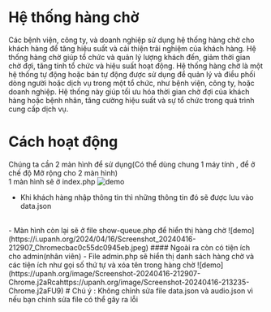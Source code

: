# Hệ thống hàng chờ
Các bệnh viện, công ty, và doanh nghiệp sử dụng hệ thống hàng chờ cho khách hàng để tăng hiệu suất và cải thiện trải nghiệm của khách hàng. Hệ thống hàng chờ giúp tổ chức và quản lý lượng khách đến, giảm thời gian chờ đợi, tăng tính tổ chức và hiệu suất hoạt động.
Hệ thống hàng chờ là một hệ thống tự động hoặc bán tự động được sử dụng để quản lý và điều phối dòng người hoặc dịch vụ trong một tổ chức, như bệnh viện, công ty, hoặc doanh nghiệp. Hệ thống này giúp tối ưu hóa thời gian chờ đợi của khách hàng hoặc bệnh nhân, tăng cường hiệu suất và sự tổ chức trong quá trình cung cấp dịch vụ.
# Cách hoạt động
Chúng ta cần 2 màn hình để sử dụng(Có thể dùng chung 1 máy tính , để ở chế độ Mở rộng cho 2 màn hình)<br />
1 màn hình sẽ ở index.php
![demo](https://i.upanh.org/2024/04/16/Screenshot_20240416-212155_Chromebee1b414b2611a09.jpeg)
- Khi khách hàng nhập thông tin thì những thông tin đó sẽ được lưu vào data.json
<br />
- Màn hình còn lại sẽ ở file show-queue.php để hiển thị hàng chờ
![demo](https://i.upanh.org/2024/04/16/Screenshot_20240416-212907_Chromecbac0c55dc0945eb.jpeg)
#### Ngoài ra còn có tiện ích cho admin(nhân viên) 
- File admin.php sẽ hiển thị danh sách hàng chờ và các tiện ích như gọi số thứ tự và xóa tên trong hàng chờ
![demo](https://upanh.org/image/Screenshot-20240416-212907-Chrome.j2aRcahttps://upanh.org/image/Screenshot-20240416-213235-Chrome.j2aFU9)
# Chú ý :
Không chỉnh sửa file data.json và audio.json vì nếu bạn chinh sửa file có thể gây ra lỗi

